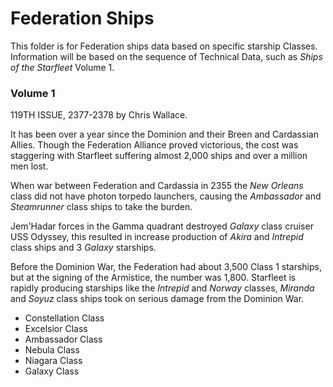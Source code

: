 
# Federation Ships

This folder is for Federation ships data based on specific starship Classes.
Information will be based on the sequence of Technical Data, such as _Ships of the Starfleet_ Volume 1. 


### Volume 1

119TH ISSUE, 2377-2378 by Chris Wallace. 

It has been over a year since the Dominion and their Breen and Cardassian Allies. Though the Federation Alliance proved victorious, the cost was staggering with Starfleet suffering almost 2,000 ships and over a million men lost.

When war between Federation and Cardassia in 2355 the _New Orleans_ class did not have photon torpedo launchers, causing the _Ambassador_ and _Steamrunner_ class ships to take the burden.

Jem'Hadar forces in the Gamma quadrant destroyed _Galaxy_ class cruiser USS Odyssey, this resulted in increase production of _Akira_ and _Intrepid_ class ships and 3 _Galaxy_ starships.

Before the Dominion War, the Federation had about 3,500 Class 1 starships, but at the signing of the Armistice, the number was 1,800. Starfleet is rapidly producing starships like the _Intrepid_ and _Norway_ classes, _Miranda_ and _Soyuz_ class ships took on serious damage from the Dominion War.

- Constellation Class
- Excelsior Class
- Ambassador Class
- Nebula Class
- Niagara Class
- Galaxy Class
  
  
  
  
